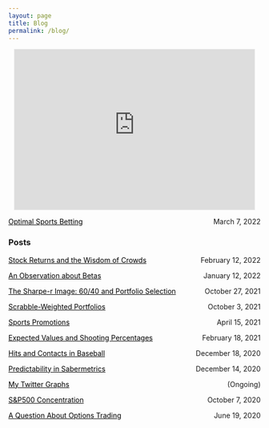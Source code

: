 ```yaml
---
layout: page
title: Blog
permalink: /blog/
---
```


<p align="center"><iframe src="https://benmarrow.substack.com/embed" width="480" height="320" style="border:1px solid #EEE; background:white;" frameborder="0" scrolling="no"></iframe></p>

<p style="text-align:left;">
    <a href = "https://benmarrow.notion.site/Optimizing-Sports-Bets-1a8c0b37a03846dd8164b055c4a620e5" style="color: #000000; text-decoration: underline;">Optimal Sports Betting</a>
    <span style="float:right;">
        March 7, 2022
    </span>
</p>


### Posts

<p style="text-align:left;">
    <a href = "https://benmarrow.notion.site/Stock-Returns-and-the-Wisdom-of-Crowds-8ae52de24fc24617ab6cd6a1af14db80" style="color: #000000; text-decoration: underline;">Stock Returns and the Wisdom of Crowds</a>
    <span style="float:right;">
        February 12, 2022
    </span>
</p>



<p style="text-align:left;">
    <a href = "https://benmarrow.notion.site/An-Observation-About-Betas-20a6fc7c31cf453badd599699ba52250" style="color: #000000; text-decoration: underline;">An Observation about Betas</a>
    <span style="float:right;">
        January 12, 2022
    </span>
</p>

<p style="text-align:left;">
    <a href = "https://benmarrow.notion.site/The-Sharpe-r-Image-60-40-and-Portfolio-Selection-cdd7f58205504ebcad052ffb2b74eece" style="color: #000000; text-decoration: underline;">The Sharpe-r Image: 60/40 and Portfolio Selection</a>
    <span style="float:right;">
        October 27, 2021
    </span>
</p>

<p style="text-align:left;">
    <a href = "https://benmarrow.notion.site/Scrabble-Weighted-Portfolios-79435f9c2c9e4db1b8286e2799d231ed" style="color: #000000; text-decoration: underline;">Scrabble-Weighted Portfolios</a>
    <span style="float:right;">
        October 3, 2021
    </span>
</p>
<!-- * <a href="https://www.notion.so/Scrabble-Weighted-Portfolios-79435f9c2c9e4db1b8286e2799d231ed">Notebook</a>
 -->

<p style="text-align:left;">
    <a href = "https://benmarrow.notion.site/Sports-Promotions-a8427c866bbb4ee39645040f09aef198" style="color: #000000; text-decoration: underline;">Sports Promotions</a>
    <span style="float:right;">
        April 15, 2021
    </span>
</p>
<!-- * <a href="https://www.notion.so/Sports-Promotions-a8427c866bbb4ee39645040f09aef198">Notebook</a> -->



<p style="text-align:left;">
    <a href = "https://benmarrow.notion.site/Expected-Values-and-Shooting-Percentages-5085567996a84aa998ba8c4d0560a25b" style="color: #000000; text-decoration: underline;">Expected Values and Shooting Percentages</a>
    <span style="float:right;">
        February 18, 2021
    </span>
</p>


<p style="text-align:left;">
    <a href = "https://benmarrow.notion.site/Hits-vs-Contacts-in-Baseball-f871b9e4e40b4f02bc9bcf310d901b58" style="color: #000000; text-decoration: underline;">Hits and Contacts in Baseball</a>
    <span style="float:right;">
        December 18, 2020
    </span>
</p>
<!-- * <a href="https://www.notion.so/Hits-vs-Contacts-in-Baseball-f871b9e4e40b4f02bc9bcf310d901b58">Notebook</a> -->


<p style="text-align:left;">
    <a href = "https://benmarrow.notion.site/Predictability-in-Sabermetrics-d32d7866b5c74f4eb58c207f290aef04" style="color: #000000; text-decoration: underline;">Predictability in Sabermetrics</a>
    <span style="float:right;">
        December 14, 2020
    </span>
</p>
<!-- * <a href="https://www.notion.so/Predictability-in-Sabermetrics-d32d7866b5c74f4eb58c207f290aef04">Notebook</a> -->

<p style="text-align:left;">
    <a href = "https://benmarrow.notion.site/My-Twitter-Graphs-08dfb12dc33141b0b38043653db8bce9" style="color: #000000; text-decoration: underline;">My Twitter Graphs</a>
    <span style="float:right;">
        (Ongoing)
    </span>
</p>
<!-- * <a href="https://www.notion.so/My-Twitter-Graphs-08dfb12dc33141b0b38043653db8bce9">Notebook</a> -->


<p style="text-align:left;">
    <a href = "https://benmarrow.notion.site/S-P500-Concentration-90df7a9eafd842ad924b4ace3675fdb9" style="color: #000000; text-decoration: underline;">S&P500 Concentration</a>
    <span style="float:right;">
        October 7, 2020
    </span>
</p>
<!-- * <a href="https://www.notion.so/S-P500-Concentration-90df7a9eafd842ad924b4ace3675fdb9">Notebook</a> -->

<p style="text-align:left;">
    <a href = "https://benmarrow.notion.site/A-Question-About-Options-Trading-9e4f4f9f6075451dada5ba95e4cd5ea1" style="color: #000000; text-decoration: underline;">A Question About Options Trading</a>
    <span style="float:right;">
        June 19, 2020
    </span>
</p>



